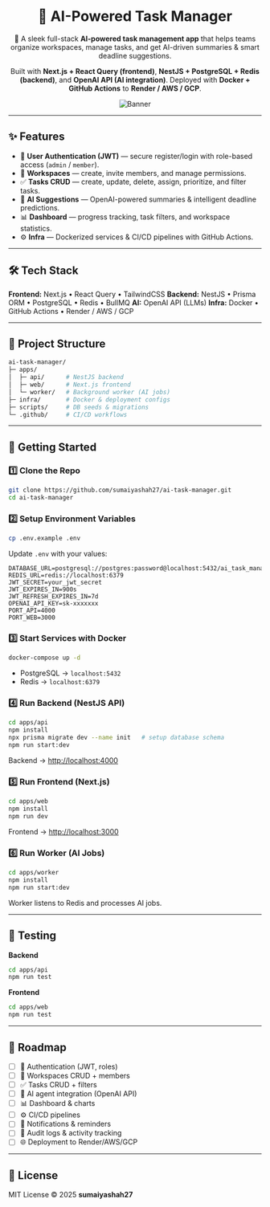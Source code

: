 <div align="center">

# 🌟 AI-Powered Task Manager

🚀 A sleek full-stack **AI-powered task management app** that helps teams organize workspaces, manage tasks, and get AI-driven summaries & smart deadline suggestions.

Built with **Next.js + React Query (frontend)**, **NestJS + PostgreSQL + Redis (backend)**, and **OpenAI API (AI integration)**.
Deployed with **Docker + GitHub Actions** to **Render / AWS / GCP**.

![Banner](https://placehold.co/1200x300/0D1117/FFFFFF?text=AI-Powered+Task+Manager\&font=Montserrat)

</div>

---

## ✨ Features

* 🔐 **User Authentication (JWT)** — secure register/login with role-based access (`admin` / `member`).
* 👥 **Workspaces** — create, invite members, and manage permissions.
* ✅ **Tasks CRUD** — create, update, delete, assign, prioritize, and filter tasks.
* 🤖 **AI Suggestions** — OpenAI-powered summaries & intelligent deadline predictions.
* 📊 **Dashboard** — progress tracking, task filters, and workspace statistics.
* ⚙️ **Infra** — Dockerized services & CI/CD pipelines with GitHub Actions.

---

## 🛠 Tech Stack

**Frontend:** Next.js • React Query • TailwindCSS
**Backend:** NestJS • Prisma ORM • PostgreSQL • Redis • BullMQ
**AI:** OpenAI API (LLMs)
**Infra:** Docker • GitHub Actions • Render / AWS / GCP

---

## 📂 Project Structure

```bash
ai-task-manager/
├─ apps/
│  ├─ api/      # NestJS backend
│  ├─ web/      # Next.js frontend
│  └─ worker/   # Background worker (AI jobs)
├─ infra/       # Docker & deployment configs
├─ scripts/     # DB seeds & migrations
└─ .github/     # CI/CD workflows
```

---

## 🚀 Getting Started

### 1️⃣ Clone the Repo

```bash
git clone https://github.com/sumaiyashah27/ai-task-manager.git
cd ai-task-manager
```

### 2️⃣ Setup Environment Variables

```bash
cp .env.example .env
```

Update `.env` with your values:

```env
DATABASE_URL=postgresql://postgres:password@localhost:5432/ai_task_manager
REDIS_URL=redis://localhost:6379
JWT_SECRET=your_jwt_secret
JWT_EXPIRES_IN=900s
JWT_REFRESH_EXPIRES_IN=7d
OPENAI_API_KEY=sk-xxxxxxx
PORT_API=4000
PORT_WEB=3000
```

### 3️⃣ Start Services with Docker

```bash
docker-compose up -d
```

* PostgreSQL → `localhost:5432`
* Redis → `localhost:6379`

### 4️⃣ Run Backend (NestJS API)

```bash
cd apps/api
npm install
npx prisma migrate dev --name init   # setup database schema
npm run start:dev
```

Backend → [http://localhost:4000](http://localhost:4000)

### 5️⃣ Run Frontend (Next.js)

```bash
cd apps/web
npm install
npm run dev
```

Frontend → [http://localhost:3000](http://localhost:3000)

### 6️⃣ Run Worker (AI Jobs)

```bash
cd apps/worker
npm install
npm run start:dev
```

Worker listens to Redis and processes AI jobs.

---

## 🧪 Testing

**Backend**

```bash
cd apps/api
npm run test
```

**Frontend**

```bash
cd apps/web
npm run test
```

---

## 📌 Roadmap

* [ ] 🔐 Authentication (JWT, roles)
* [ ] 👥 Workspaces CRUD + members
* [ ] ✅ Tasks CRUD + filters
* [ ] 🤖 AI agent integration (OpenAI API)
* [ ] 📊 Dashboard & charts
* [ ] ⚙️ CI/CD pipelines
* [ ] 🔔 Notifications & reminders
* [ ] 📝 Audit logs & activity tracking
* [ ] 🌐 Deployment to Render/AWS/GCP

---

## 📜 License

MIT License © 2025 **sumaiyashah27**



